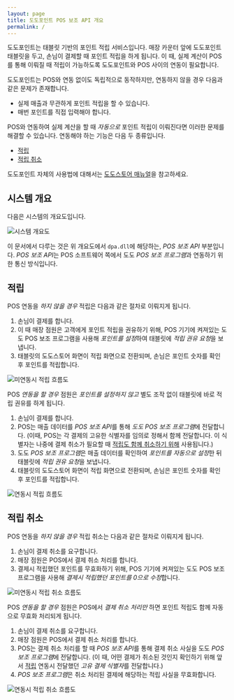 ```yaml
---
layout: page
title: 도도포인트 POS 보조 API 개요
permalink: /
---
```


도도포인트는 태블릿 기반의 포인트 적립 서비스입니다. 매장 카운터 앞에 도도포인트 태블릿을 두고, 손님이
결제할 때 포인트 적립을 하게 됩니다. 이 때, 실제 계산이 POS를 통해 이뤄질 때 적립이 가능하도록
도도포인트와 POS 사이의 연동이 필요합니다.

도도포인트는 POS와 연동 없이도 독립적으로 동작하지만, 연동하지 않을 경우 다음과 같은 문제가 존재합니다.

- 실제 매출과 무관하게 포인트 적립을 할 수 있습니다.
- 매번 포인트를 직접 입력해야 합니다.

POS와 연동하여 실제 계산을 할 때 *자동으로* 포인트 적립이 이뤄진다면 이러한 문제를 해결할 수 있습니다.
연동해야 하는 기능은 다음 두 종류입니다.

- [적립](#적립)
- [적립 취소](#적립-취소)

도도포인트 자체의 사용법에 대해서는 [도도스토어 매뉴얼][1]을 참고하세요.

[1]: http://dodopoint.com/manual/text


시스템 개요
-----------

다음은 시스템의 개요도입니다.

![시스템 개요도](https://docs.google.com/drawings/d/1F6XemPm25l931-zP8SOxlseX53BS6bzFmthkjstSci8/pub?w=719&h=458)

이 문서에서 다루는 것은 위 개요도에서 `dpa.dll`에 해당하는, *POS 보조 API* 부분입니다.
*POS 보조 API*는 POS 소프트웨어 쪽에서 도도 *POS 보조 프로그램*과 연동하기 위한 통신 방식입니다.


적립
----

POS 연동을 *하지 않을 경우* 적립은 다음과 같은 절차로 이뤄지게 됩니다.

1. 손님이 결제를 합니다.
2. 이 때 매장 점원은 고객에게 포인트 적립을 권유하기 위해, POS 기기에 켜져있는 도도 POS 보조 프로그램을
   사용해 *포인트를 설정*하여 태블릿에 *적립 권유 요청*을 보냅니다.
3. 태블릿의 도도스토어 화면이 적립 화면으로 전환되며, 손님은 포인트 숫자를 확인 후 포인트를 적립합니다.

![미연동시 적립 흐름도](https://docs.google.com/drawings/d/1NhpCiHlBznVEfvoLfQCUushms2IacUMt5l-puI-B9n8/pub?w=719&h=458)

POS *연동을 할 경우* 점원은 *포인트를 설정하지 않고* 별도 조작 없이 태블릿에 바로 적립 권유를 하게
됩니다.

1. 손님이 결제를 합니다.
2. POS는 매출 데이터를 *POS 보조 API*를 통해 *도도 POS 보조 프로그램*에 전달합니다.
   (이때, POS는 각 결제의 고유한 식별자를 임의로 정해서 함께 전달합니다. 이 식별자는 나중에
   결제 취소가 필요할 때 [적립도 함께 취소하기 위해](#적립-취소) 사용됩니다.)
3. 도도 *POS 보조 프로그램*은 매출 데이터를 확인하여 *포인트를 자동으로 설정*한 뒤 태블릿에
   *적립 권유 요청*을 보냅니다.
4. 태블릿의 도도스토어 화면이 적립 화면으로 전환되며, 손님은 포인트 숫자를 확인 후 포인트를 적립합니다.

![연동시 적립 흐름도](https://docs.google.com/drawings/d/1eWmGh5r2A__2S0xZRex_aDgbHq6AEUf3Az85BJWh1ek/pub?w=719&h=458)


적립 취소
---------

POS 연동을 *하지 않을 경우* 적립 취소는 다음과 같은 절차로 이뤄지게 됩니다.

1. 손님이 결제 취소를 요구합니다.
2. 매장 점원은 POS에서 결제 취소 처리를 합니다.
3. 결제시 적립했던 포인트를 무효화하기 위해, POS 기기에 켜져있는 도도 POS 보조 프로그램을 사용해
   *결제시 적립했던 포인트를 0으로 수정*합니다.

![미연동시 적립 취소 흐름도](https://docs.google.com/drawings/d/15cd2WgnRrMCbRdlBIAYjT7eO4mmZmnzGL52xe_rRzko/pub?w=719&h=458)

POS *연동을 할 경우* 점원은 POS에서 *결제 취소 처리만* 하면 포인트 적립도 함께 자동으로 무효화 처리되게
됩니다.

1. 손님이 결제 취소를 요구합니다.
2. 매장 점원은 POS에서 결제 취소 처리를 합니다.
3. POS는 결제 취소 처리를 할 때 *POS 보조 API*를 통해 결제 취소 사실을
   도도 *POS 보조 프로그램*에 전달합니다. (이 때, 어떤 결제가 취소된 것인지 확인하기 위해
   앞서 [적립](#적립) 연동시 전달했던 *고유 결제 식별자*를 전달합니다.)
4. *POS 보조 프로그램*은 취소 처리된 결제에 해당하는 적립 사실을 무효화합니다.

![연동시 적립 취소 흐름도](https://docs.google.com/drawings/d/1vNdd6RgIQWiBuYRLlnjOA2GT8fTXnZqXYTAVx3Pdvf4/pub?w=719&h=458)
